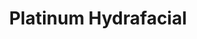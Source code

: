 ---
slug: "platinum-hydrafacial"
title: "Platinum Hydrafacial"
description: "The Platinum HydraFacial is the ultimate Treatment. It starts with Dermaplaning to remove all the peach fuzz. Lymphatic drainage is used to improve 
              immune function while reducing fine lines and wrinkles. This HydraFacial includes everything a deluxe treatment offers. While addressing your specific 
              skin concerns. We conclude with LED light therapy to help banish the signs of aging, along with scalp massage."
image: "/images/hydrafacial.jpg"
alt: "A woman receiving a hydrafacial."
order: 5
---